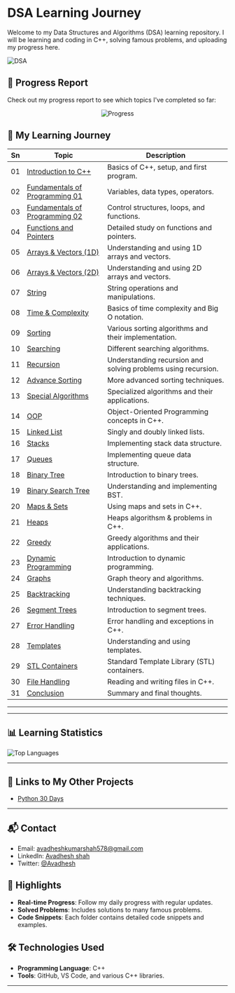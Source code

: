 
# DSA Learning Journey

Welcome to my Data Structures and Algorithms (DSA) learning repository.  I will be learning and coding in C++, solving famous problems, and uploading my progress here.


![DSA](https://via.placeholder.com/900x60.png?text=DSA+Learning+Journey) <!-- Replace with your own  image -->

## 🚀 Progress Report

Check out my progress report to see which topics I've completed so far:


<p align="center">
  <img src="https://img.shields.io/static/v1?label=Progress&message=23%2F30&color=brightgreen" alt="Progress">
</p>

## 📅 My Learning Journey

| Sn   | Topic                        | Description                                                                 |
|------|------------------------------|-----------------------------------------------------------------------------|
| 01   | [Introduction to C++](Sn-01)  | Basics of C++, setup, and first program.                                   |
| 02   | [Fundamentals of Programming 01](Sn-02) | Variables, data types, operators.                                         |
| 03   | [Fundamentals of Programming 02](Sn-03) | Control structures, loops, and functions.                                 |
| 04   | [Functions and Pointers](Sn-04)       | Detailed study on functions and pointers.                                  |
| 05   | [Arrays & Vectors (1D)](Sn-05)        | Understanding and using 1D arrays and vectors.                             |
| 06   | [Arrays & Vectors (2D)](Sn-06)        | Understanding and using 2D arrays and vectors.                             |
| 07   | [String](Sn-07)                       | String operations and manipulations.                                       |
| 08   | [Time & Complexity](Sn-08)            | Basics of time complexity and Big O notation.                             |
| 09   | [Sorting](Sn-09)                      | Various sorting algorithms and their implementation.                      |
| 10   | [Searching](Sn-10)                    | Different searching algorithms.                                            |
| 11   | [Recursion](Sn-11)                    | Understanding recursion and solving problems using recursion.             |
| 12   | [Advance Sorting](Sn-12)              | More advanced sorting techniques.                                          |
| 13   | [Special Algorithms](Sn-13)           | Specialized algorithms and their applications.                            |
| 14   | [OOP](Sn-14)                          | Object-Oriented Programming concepts in C++.                               |
| 15   | [Linked List](Sn-15)                  | Singly and doubly linked lists.                                            |
| 16   | [Stacks](Sn-16)                       | Implementing stack data structure.                                         |
| 17   | [Queues](Sn-17)                       | Implementing queue data structure.                                         |
| 18   | [Binary Tree](Sn-18)                  | Introduction to binary trees.                                              |
| 19   | [Binary Search Tree](Sn-19)           | Understanding and implementing BST.                                        |
| 20   | [Maps & Sets](Sn-20)                  | Using maps and sets in C++.                                                |
| 21   | [Heaps](Sn-20)                        | Heaps algorithsm & problems in C++.                                                |
| 22   | [Greedy](Sn-21)                       | Greedy algorithms and their applications.                                  |
| 23   | [Dynamic Programming](Sn-22)          | Introduction to dynamic programming.                                       |
| 24   | [Graphs](Sn-23)                       | Graph theory and algorithms.                                               |
| 25   | [Backtracking](Sn-24)                 | Understanding backtracking techniques.                                     |
| 26   | [Segment Trees](Sn-25)                | Introduction to segment trees.                                             |
| 27   | [Error Handling](Sn-26)               | Error handling and exceptions in C++.                                      |
| 28   | [Templates](Sn-27)                    | Understanding and using templates.                                         |
| 29   | [STL Containers](Sn-28)               | Standard Template Library (STL) containers.                                |
| 30   | [File Handling](Sn-29)                | Reading and writing files in C++.                                          |
| 31   | [Conclusion](Sn-30)                   | Summary and final thoughts.                                                |

---

---
## 📊 Learning Statistics

![Top Languages](https://github-readme-stats.vercel.app/api/top-langs/?username=avadheshgithub&layout=compact&theme=radical)

---
## 🔗 Links to My Other Projects
- [Python 30 Days](https://github.com/avadheshgithub/30-Days_Of-Python)
---
## 📬 Contact
- Email: avadheshkumarshah578@gmail.com
- LinkedIn: [Avadhesh shah](https://linkedin.com/in/avadhesh-kumar-shah)
- Twitter: [@Avadhesh](https://twitter.com/Avadhesh-shah)


## 🌟 Highlights
- **Real-time Progress**: Follow my daily progress with regular updates.
- **Solved Problems**: Includes solutions to many famous problems.
- **Code Snippets**: Each folder contains detailed code snippets and examples.

## 🛠 Technologies Used
- **Programming Language**: C++
- **Tools**: GitHub, VS Code, and various C++ libraries.

---



